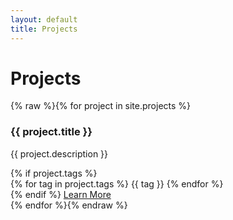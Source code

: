 ```yaml
---
layout: default
title: Projects
---
```


# Projects

<div class="projects-grid">
{% raw %}{% for project in site.projects %}
  <div class="project-card">
    <div class="card-content">
      <h3>{{ project.title }}</h3>
      <p>{{ project.description }}</p>
      {% if project.tags %}
      <div class="project-tags">
        {% for tag in project.tags %}
        <span class="tag">{{ tag }}</span>
        {% endfor %}
      </div>
      {% endif %}
      <a href="{{ project.url }}" class="project-link">Learn More</a>
    </div>
  </div>
{% endfor %}{% endraw %}
</div> 